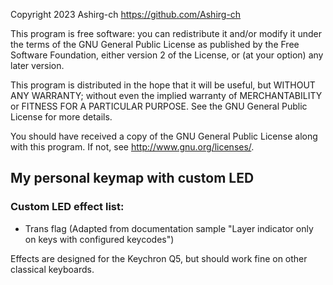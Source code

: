 Copyright 2023 Ashirg-ch <https://github.com/Ashirg-ch>

This program is free software: you can redistribute it and/or modify
it under the terms of the GNU General Public License as published by
the Free Software Foundation, either version 2 of the License, or
(at your option) any later version.

This program is distributed in the hope that it will be useful,
but WITHOUT ANY WARRANTY; without even the implied warranty of
MERCHANTABILITY or FITNESS FOR A PARTICULAR PURPOSE.  See the
GNU General Public License for more details.

You should have received a copy of the GNU General Public License
along with this program.  If not, see <http://www.gnu.org/licenses/>.


## My personal keymap with custom LED

### Custom LED effect list:

- Trans flag (Adapted from documentation sample "Layer indicator only on keys with configured keycodes")

Effects are designed for the Keychron Q5, but should work fine on other classical keyboards.
